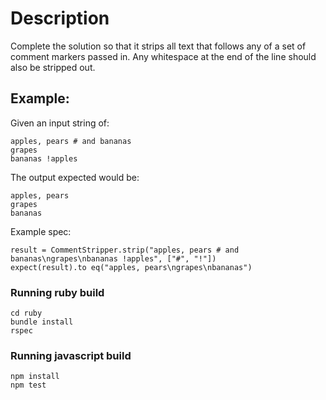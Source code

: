 # Description

Complete the solution so that it strips all text that follows any of a set of comment markers passed in. Any whitespace at the end of the line should also be stripped out.

## Example:

Given an input string of:

```
apples, pears # and bananas
grapes
bananas !apples
```

The output expected would be:
```
apples, pears
grapes
bananas
```

Example spec:
```
result = CommentStripper.strip("apples, pears # and bananas\ngrapes\nbananas !apples", ["#", "!"])
expect(result).to eq("apples, pears\ngrapes\nbananas")
```

### Running ruby build
```
cd ruby
bundle install
rspec
```

### Running javascript build

```
npm install
npm test
```
